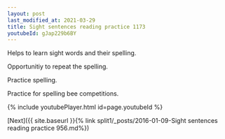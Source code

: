 ```yaml
---
layout: post
last_modified_at: 2021-03-29
title: Sight sentences reading practice 1173
youtubeId: gJap229b6BY
---
```

 
 
Helps to learn sight words and their spelling.

Opportunitiy to repeat the spelling. 

Practice spelling. 
 
Practice for spelling bee competitions. 
 
{% include youtubePlayer.html id=page.youtubeId %}
 
 

[Next]({{ site.baseurl }}{% link  split1/_posts/2016-01-09-Sight sentences reading practice 956.md%})
 

